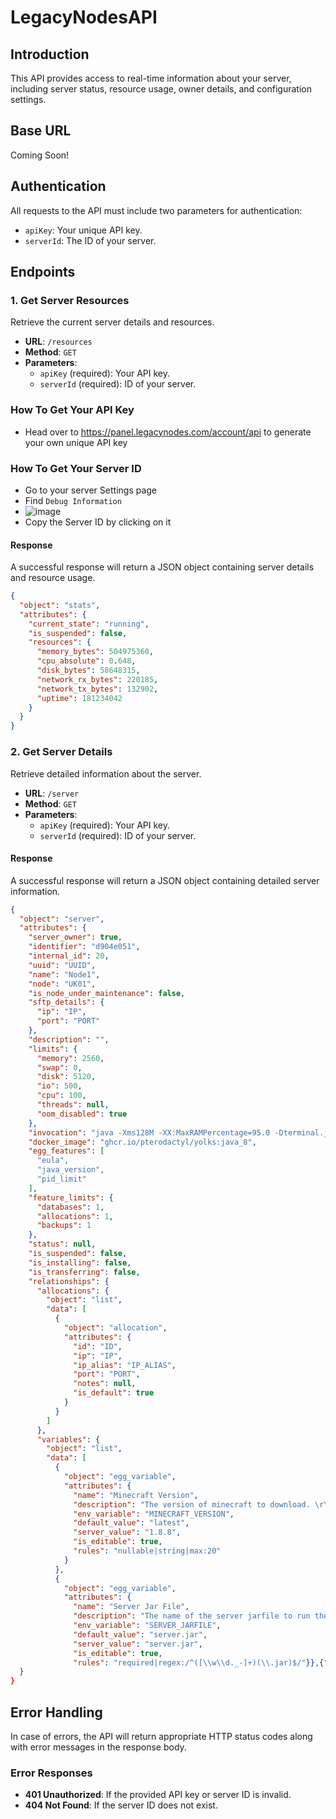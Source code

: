 # LegacyNodesAPI
## Introduction

This API provides access to real-time information about your server, including server status, resource usage, owner details, and configuration settings.

## Base URL
Coming Soon!

## Authentication

All requests to the API must include two parameters for authentication:

- `apiKey`: Your unique API key.
- `serverId`: The ID of your server.

## Endpoints

### 1. Get Server Resources

Retrieve the current server details and resources.

- **URL**: `/resources`
- **Method**: `GET`
- **Parameters**:
  - `apiKey` (required): Your API key.
  - `serverId` (required): ID of your server.

 ### How To Get Your API Key
 - Head over to https://panel.legacynodes.com/account/api to generate your own unique API key

### How To Get Your Server ID
- Go to your server Settings page
- Find `Debug Information`
- ![image](https://github.com/LegacyNodes/LegacyNodesAPI/assets/81554085/14f8642f-effe-4070-af45-e616557eeb97)
- Copy the Server ID by clicking on it

#### Response

A successful response will return a JSON object containing server details and resource usage.

```json
{
  "object": "stats",
  "attributes": {
    "current_state": "running",
    "is_suspended": false,
    "resources": {
      "memory_bytes": 504975360,
      "cpu_absolute": 0.648,
      "disk_bytes": 58648315,
      "network_rx_bytes": 220185,
      "network_tx_bytes": 132902,
      "uptime": 181234042
    }
  }
}
```

### 2. Get Server Details

Retrieve detailed information about the server.

- **URL**: `/server`
- **Method**: `GET`
- **Parameters**:
  - `apiKey` (required): Your API key.
  - `serverId` (required): ID of your server.

#### Response

A successful response will return a JSON object containing detailed server information.

```json
{
  "object": "server",
  "attributes": {
    "server_owner": true,
    "identifier": "d904e051",
    "internal_id": 20,
    "uuid": "UUID",
    "name": "Node1",
    "node": "UK01",
    "is_node_under_maintenance": false,
    "sftp_details": {
      "ip": "IP",
      "port": "PORT"
    },
    "description": "",
    "limits": {
      "memory": 2560,
      "swap": 0,
      "disk": 5120,
      "io": 500,
      "cpu": 100,
      "threads": null,
      "oom_disabled": true
    },
    "invocation": "java -Xms128M -XX:MaxRAMPercentage=95.0 -Dterminal.jline=false -Dterminal.ansi=true -jar server.jar",
    "docker_image": "ghcr.io/pterodactyl/yolks:java_8",
    "egg_features": [
      "eula",
      "java_version",
      "pid_limit"
    ],
    "feature_limits": {
      "databases": 1,
      "allocations": 1,
      "backups": 1
    },
    "status": null,
    "is_suspended": false,
    "is_installing": false,
    "is_transferring": false,
    "relationships": {
      "allocations": {
        "object": "list",
        "data": [
          {
            "object": "allocation",
            "attributes": {
              "id": "ID",
              "ip": "IP",
              "ip_alias": "IP_ALIAS",
              "port": "PORT",
              "notes": null,
              "is_default": true
            }
          }
        ]
      },
      "variables": {
        "object": "list",
        "data": [
          {
            "object": "egg_variable",
            "attributes": {
              "name": "Minecraft Version",
              "description": "The version of minecraft to download. \r\n\r\nLeave at latest to always get the latest version. Invalid versions will default to latest.",
              "env_variable": "MINECRAFT_VERSION",
              "default_value": "latest",
              "server_value": "1.8.8",
              "is_editable": true,
              "rules": "nullable|string|max:20"
            }
          },
          {
            "object": "egg_variable",
            "attributes": {
              "name": "Server Jar File",
              "description": "The name of the server jarfile to run the server with.",
              "env_variable": "SERVER_JARFILE",
              "default_value": "server.jar",
              "server_value": "server.jar",
              "is_editable": true,
              "rules": "required|regex:/^([\\w\\d._-]+)(\\.jar)$/"}},{"object":"egg_variable","attributes":{"name":"Build Number","description":"The build number for the paper release.\r\n\r\nLeave at latest to always get the latest version. Invalid versions will default to latest.","env_variable":"BUILD_NUMBER","default_value":"latest","server_value":"latest","is_editable":true,"rules":"required|string|max:20"}}]}}},"meta":{"is_server_owner":true,"user_permissions":["*"]}
  }
}
```

## Error Handling

In case of errors, the API will return appropriate HTTP status codes along with error messages in the response body.

### Error Responses
- **401 Unauthorized**: If the provided API key or server ID is invalid.
- **404 Not Found**: If the server ID does not exist.



